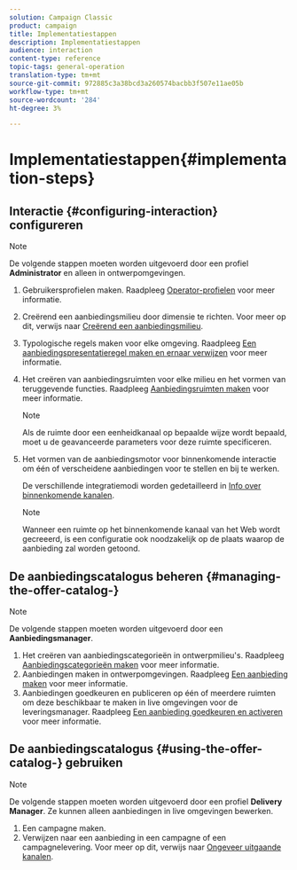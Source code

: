 ```yaml
---
solution: Campaign Classic
product: campaign
title: Implementatiestappen
description: Implementatiestappen
audience: interaction
content-type: reference
topic-tags: general-operation
translation-type: tm+mt
source-git-commit: 972885c3a38bcd3a260574bacbb3f507e11ae05b
workflow-type: tm+mt
source-wordcount: '284'
ht-degree: 3%

---
```



# Implementatiestappen{#implementation-steps}

## Interactie {#configuring-interaction} configureren

>[!NOTE]
>
>De volgende stappen moeten worden uitgevoerd door een profiel **Administrator** en alleen in ontwerpomgevingen.

1. Gebruikersprofielen maken. Raadpleeg [Operator-profielen](../../interaction/using/operator-profiles.md) voor meer informatie.
1. Creërend een aanbiedingsmilieu door dimensie te richten. Voor meer op dit, verwijs naar [Creërend een aanbiedingsmilieu](../../interaction/using/live-design-environments.md#creating-an-offer-environment).
1. Typologische regels maken voor elke omgeving. Raadpleeg [Een aanbiedingspresentatieregel maken en ernaar verwijzen](../../interaction/using/managing-offer-presentation.md#creating-and-referencing-an-offer-presentation-rule) voor meer informatie.
1. Het creëren van aanbiedingsruimten voor elke milieu en het vormen van teruggevende functies. Raadpleeg [Aanbiedingsruimten maken](../../interaction/using/creating-offer-spaces.md) voor meer informatie.

   >[!NOTE]
   >
   >Als de ruimte door een eenheidkanaal op bepaalde wijze wordt bepaald, moet u de geavanceerde parameters voor deze ruimte specificeren.

1. Het vormen van de aanbiedingsmotor voor binnenkomende interactie om één of verscheidene aanbiedingen voor te stellen en bij te werken.

   De verschillende integratiemodi worden gedetailleerd in [Info over binnenkomende kanalen](../../interaction/using/about-inbound-channels.md).

   >[!NOTE]
   >
   >Wanneer een ruimte op het binnenkomende kanaal van het Web wordt gecreeerd, is een configuratie ook noodzakelijk op de plaats waarop de aanbieding zal worden getoond.

## De aanbiedingscatalogus beheren {#managing-the-offer-catalog-}

>[!NOTE]
>
>De volgende stappen moeten worden uitgevoerd door een **Aanbiedingsmanager**.

1. Het creëren van aanbiedingscategorieën in ontwerpmilieu&#39;s. Raadpleeg [Aanbiedingscategorieën maken](../../interaction/using/creating-offer-categories.md) voor meer informatie.
1. Aanbiedingen maken in ontwerpomgevingen. Raadpleeg [Een aanbieding maken](../../interaction/using/creating-an-offer.md) voor meer informatie.
1. Aanbiedingen goedkeuren en publiceren op één of meerdere ruimten om deze beschikbaar te maken in live omgevingen voor de leveringsmanager. Raadpleeg [Een aanbieding goedkeuren en activeren](../../interaction/using/approving-and-activating-an-offer.md) voor meer informatie.

## De aanbiedingscatalogus {#using-the-offer-catalog-} gebruiken

>[!NOTE]
>
>De volgende stappen moeten worden uitgevoerd door een profiel **Delivery Manager**. Ze kunnen alleen aanbiedingen in live omgevingen bewerken.

1. Een campagne maken.
1. Verwijzen naar een aanbieding in een campagne of een campagnelevering. Voor meer op dit, verwijs naar [Ongeveer uitgaande kanalen](../../interaction/using/about-outbound-channels.md).

